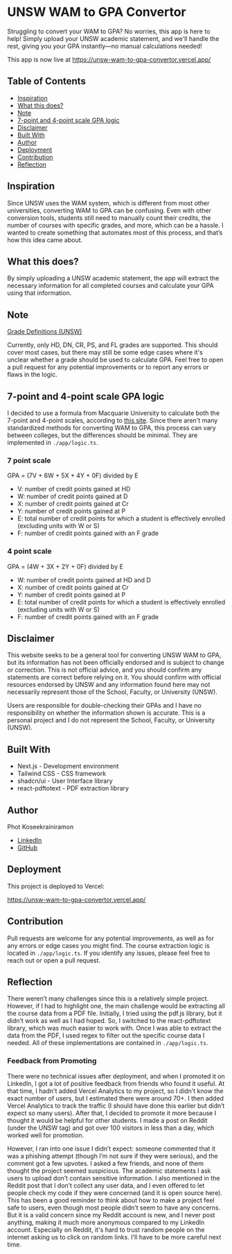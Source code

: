 # UNSW WAM to GPA Convertor

Struggling to convert your WAM to GPA? No worries, this app is here to help! Simply upload your UNSW academic statement, and we'll handle the rest, giving you your GPA instantly—no manual calculations needed!

This app is now live at https://unsw-wam-to-gpa-convertor.vercel.app/

## Table of Contents

- [Inspiration](#inspiration)
- [What this does?](#what-this-does)
- [Note](#note)
- [7-point and 4-point scale GPA logic](#7-point-and-4-point-scale-gpa-logic)
- [Disclaimer](#disclaimer)
- [Built With](#built-with)
- [Author](#author)
- [Deployment](#deployment)
- [Contribution](#contribution)
- [Reflection](#reflection)

## Inspiration

Since UNSW uses the WAM system, which is different from most other universities, converting WAM to GPA can be confusing. Even with other conversion tools, students still need to manually count their credits, the number of courses with specific grades, and more, which can be a hassle. I wanted to create something that automates most of this process, and that’s how this idea came about.

## What this does?

By simply uploading a UNSW academic statement, the app will extract the necessary information for all completed courses and calculate your GPA using that information.

## Note

[Grade Definitions (UNSW)](https://www.student.unsw.edu.au/grade)

Currently, only HD, DN, CR, PS, and FL grades are supported. This should cover most cases, but there may still be some edge cases where it's unclear whether a grade should be used to calculate GPA. Feel free to open a pull request for any potential improvements or to report any errors or flaws in the logic.

## 7-point and 4-point scale GPA logic

I decided to use a formula from Macquarie University to calculate both the 7-point and 4-point scales, according to [this site](https://students.mq.edu.au/study/assessment-exams/weighted-average-mark/gpa-calculator). Since there aren't many standardized methods for converting WAM to GPA, this process can vary between colleges, but the differences should be minimal. They are implemented in `./app/logic.ts`.

### 7 point scale

GPA = (7V + 6W + 5X + 4Y + 0F) divided by E
- V: number of credit points gained at HD
- W: number of credit points gained at D
- X: number of credit points gained at Cr
- Y: number of credit points gained at P
- E: total number of credit points for which a student is effectively enrolled (excluding units with W or S)
- F: number of credit points gained with an F grade

### 4 point scale

GPA = (4W + 3X + 2Y + 0F) divided by E
- W: number of credit points gained at HD and D
- X: number of credit points gained at Cr
- Y: number of credit points gained at P
- E: total number of credit points for which a student is effectively enrolled (excluding units with W or S)
- F: number of credit points gained with an F grade

## Disclaimer

This website seeks to be a general tool for converting UNSW WAM to GPA, but its information has not been officially endorsed and is subject to change or correction. This is not official advice, and you should confirm any statements are correct before relying on it. You should confirm with official resources endorsed by UNSW and any information found here may not necessarily represent those of the School, Faculty, or University (UNSW).

Users are responsible for double-checking their GPAs and I have no responsibility on whether the information shown is accurate. This is a personal project and I do not represent the School, Faculty, or University (UNSW).

## Built With

- Next.js - Development environment
- Tailwind CSS - CSS framework
- shadcn/ui - User Interface library
- react-pdftotext - PDF extraction library

## Author

Phot Koseekrainiramon
- [LinkedIn](https://www.linkedin.com/in/photkosee/)
- [GitHub](https://github.com/photkosee)

## Deployment

This project is deployed to Vercel:

https://unsw-wam-to-gpa-convertor.vercel.app/

## Contribution

Pull requests are welcome for any potential improvements, as well as for any errors or edge cases you might find. The course extraction logic is located in `./app/logic.ts`. If you identify any issues, please feel free to reach out or open a pull request.

## Reflection

There weren’t many challenges since this is a relatively simple project. However, if I had to highlight one, the main challenge would be extracting all the course data from a PDF file. Initially, I tried using the pdf.js library, but it didn’t work as well as I had hoped. So, I switched to the react-pdftotext library, which was much easier to work with. Once I was able to extract the data from the PDF, I used regex to filter out the specific course data I needed. All of these implementations are contained in `./app/logic.ts`.

### Feedback from Promoting

There were no technical issues after deployment, and when I promoted it on LinkedIn, I got a lot of positive feedback from friends who found it useful. At that time, I hadn't added Vercel Analytics to my project, so I didn't know the exact number of users, but I estimated there were around 70+. I then added Vercel Analytics to track the traffic (I should have done this earlier but didn’t expect so many users). After that, I decided to promote it more because I thought it would be helpful for other students. I made a post on Reddit (under the UNSW tag) and got over 100 visitors in less than a day, which worked well for promotion.

However, I ran into one issue I didn’t expect: someone commented that it was a phishing attempt (though I’m not sure if they were serious), and the comment got a few upvotes. I asked a few friends, and none of them thought the project seemed suspicious. The academic statements I ask users to upload don’t contain sensitive information. I also mentioned in the Reddit post that I don’t collect any user data, and I even offered to let people check my code if they were concerned (and it is open source here). This has been a good reminder to think about how to make a project feel safe to users, even though most people didn’t seem to have any concerns. But it is a valid concern since my Reddit account is new, and I never post anything, making it much more anonymous compared to my LinkedIn account. Especially on Reddit, it's hard to trust random people on the internet asking us to click on random links. I'll have to be more careful next time.
